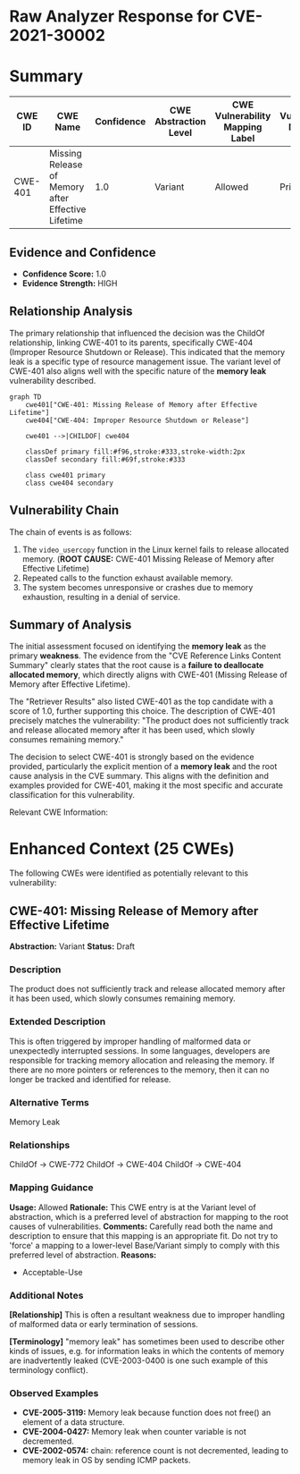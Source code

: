 # Raw Analyzer Response for CVE-2021-30002

# Summary
| CWE ID | CWE Name | Confidence | CWE Abstraction Level | CWE Vulnerability Mapping Label | CWE-Vulnerability Mapping Notes |
|---|---|---|---|---|---|
| CWE-401 | Missing Release of Memory after Effective Lifetime | 1.0 | Variant | Allowed | Primary CWE |

## Evidence and Confidence

*   **Confidence Score:** 1.0
*   **Evidence Strength:** HIGH

## Relationship Analysis
The primary relationship that influenced the decision was the ChildOf relationship, linking CWE-401 to its parents, specifically CWE-404 (Improper Resource Shutdown or Release). This indicated that the memory leak is a specific type of resource management issue. The variant level of CWE-401 also aligns well with the specific nature of the **memory leak** vulnerability described.

```mermaid
graph TD
    cwe401["CWE-401: Missing Release of Memory after Effective Lifetime"]
    cwe404["CWE-404: Improper Resource Shutdown or Release"]

    cwe401 -->|CHILDOF| cwe404
    
    classDef primary fill:#f96,stroke:#333,stroke-width:2px
    classDef secondary fill:#69f,stroke:#333
    
    class cwe401 primary
    class cwe404 secondary
```

## Vulnerability Chain
The chain of events is as follows:

1.  The `video_usercopy` function in the Linux kernel fails to release allocated memory. (**ROOT CAUSE:** CWE-401 Missing Release of Memory after Effective Lifetime)
2.  Repeated calls to the function exhaust available memory.
3.  The system becomes unresponsive or crashes due to memory exhaustion, resulting in a denial of service.

## Summary of Analysis
The initial assessment focused on identifying the **memory leak** as the primary **weakness**. The evidence from the "CVE Reference Links Content Summary" clearly states that the root cause is a **failure to deallocate allocated memory**, which directly aligns with CWE-401 (Missing Release of Memory after Effective Lifetime).

The "Retriever Results" also listed CWE-401 as the top candidate with a score of 1.0, further supporting this choice. The description of CWE-401 precisely matches the vulnerability: "The product does not sufficiently track and release allocated memory after it has been used, which slowly consumes remaining memory."

The decision to select CWE-401 is strongly based on the evidence provided, particularly the explicit mention of a **memory leak** and the root cause analysis in the CVE summary. This aligns with the definition and examples provided for CWE-401, making it the most specific and accurate classification for this vulnerability.

Relevant CWE Information:

# Enhanced Context (25 CWEs)
The following CWEs were identified as potentially relevant to this vulnerability:

## CWE-401: Missing Release of Memory after Effective Lifetime
**Abstraction:** Variant
**Status:** Draft

### Description
The product does not sufficiently track and release allocated memory after it has been used, which slowly consumes remaining memory.

### Extended Description
This is often triggered by improper handling of malformed data or unexpectedly interrupted sessions. In some languages, developers are responsible for tracking memory allocation and releasing the memory. If there are no more pointers or references to the memory, then it can no longer be tracked and identified for release.

### Alternative Terms
Memory Leak

### Relationships
ChildOf -> CWE-772
ChildOf -> CWE-404
ChildOf -> CWE-404

### Mapping Guidance
**Usage:** Allowed
**Rationale:** This CWE entry is at the Variant level of abstraction, which is a preferred level of abstraction for mapping to the root causes of vulnerabilities.
**Comments:** Carefully read both the name and description to ensure that this mapping is an appropriate fit. Do not try to 'force' a mapping to a lower-level Base/Variant simply to comply with this preferred level of abstraction.
**Reasons:**
- Acceptable-Use


### Additional Notes
**[Relationship]** This is often a resultant weakness due to improper handling of malformed data or early termination of sessions.

**[Terminology]** "memory leak" has sometimes been used to describe other kinds of issues, e.g. for information leaks in which the contents of memory are inadvertently leaked (CVE-2003-0400 is one such example of this terminology conflict).



### Observed Examples
- **CVE-2005-3119:** Memory leak because function does not free() an element of a data structure.
- **CVE-2004-0427:** Memory leak when counter variable is not decremented.
- **CVE-2002-0574:** chain: reference count is not decremented, leading to memory leak in OS by sending ICMP packets.